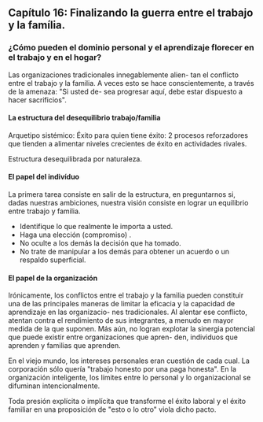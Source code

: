 ## Capítulo 16: Finalizando la guerra entre el trabajo y la família.

### ¿Cómo pueden el dominio personal y el aprendizaje florecer en el trabajo y en el hogar?

Las organizaciones tradicionales innegablemente alien-
tan el conflicto entre el trabajo y la familia. A veces esto se
hace conscientemente, a través de la amenaza: "Si usted de-
sea progresar aquí, debe estar dispuesto a hacer sacrificios".

#### La estructura del desequilibrio trabajo/familia

Arquetipo sistémico: Éxito para quien tiene éxito: 2 procesos reforzadores que tienden a alimentar niveles crecientes de éxito en actividades rivales.

Estructura desequilibrada por naturaleza.

#### El papel del indivíduo

La primera tarea consiste en salir de la estructura, en
preguntarnos si, dadas nuestras ambiciones, nuestra visión
consiste en lograr un equilibrio entre trabajo y familia.

- Identifique lo que realmente le importa a usted.
- Haga una elección (compromiso) .
- No oculte a los demás la decisión que ha tomado.
- No trate de manipular a los demás para obtener un acuerdo o un respaldo superficial.

#### El papel de la organización

Irónicamente, los conflictos entre el trabajo y la familia
pueden constituir una de las principales maneras de limitar
la eficacia y la capacidad de aprendizaje en las organizacio-
nes tradicionales. Al alentar ese conflicto, atentan contra el
rendimiento de sus integrantes, a menudo en mayor medida
de la que suponen. Más aún, no logran explotar la sinergia
potencial que puede existir entre organizaciones que apren-
den, individuos que aprenden y familias que aprenden.

En el viejo mundo, los intereses personales eran cuestión de cada cual. La corporación sólo quería "trabajo honesto por una paga honesta". En la organización inteligente, los
límites entre lo personal y lo organizacional se difuminan intencionalmente.

Toda presión
explícita o implícita que transforme el éxito laboral y el éxito
familiar en una proposición de "esto o lo otro" viola dicho
pacto.